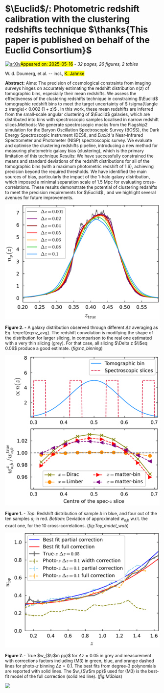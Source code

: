 <div class="macros" style="visibility:hidden;">
$\newcommand{\ensuremath}{}$
$\newcommand{\xspace}{}$
$\newcommand{\object}[1]{\texttt{#1}}$
$\newcommand{\farcs}{{.}''}$
$\newcommand{\farcm}{{.}'}$
$\newcommand{\arcsec}{''}$
$\newcommand{\arcmin}{'}$
$\newcommand{\ion}[2]{#1#2}$
$\newcommand{\textsc}[1]{\textrm{#1}}$
$\newcommand{\hl}[1]{\textrm{#1}}$
$\newcommand{\footnote}[1]{}$
$\newcommand{\dz}{\mathrm{d}z}$
$\newcommand{\w}{\omega}$
$\newcommand{\william}[1]{{\textcolor{purple}{[WdA: #1]}}}$
$\newcommand{\corr}[1]{{\textcolor{red}{ #1}}}$
$\newcommand{\smallO}[1]{\ensuremath{\mathop \mathopen{\scriptstyle\mathcal{O}}\mathopen \left(#1\right)}}$
$\newcommand{\bigO}[1]{\ensuremath{\mathop \mathopen{ \Large\mathcal{O}}\mathopen \left(#1\right)}}$
$\newcommand{\orcid}[1]$
$\newcommand{\d}{\delta}$
$\newcommand{\l}{\langle}$
$\newcommand{\r}{\rangle}$
$\newcommand{\np}{n_{\rm p}}$
$\newcommand{\wsp}{w_{\rm sp}}$
$\newcommand{\bp}{b_{\rm p}}$
$\newcommand{\bs}{b_{\rm s}}$
$\newcommand{\thetamin}{\theta_{\rm min}}$
$\newcommand{\thetamax}{\theta_{\rm max}}$
$\newcommand{\drp}{{\rm d}r_{\rm p}}$
$\newcommand{\rp}{r_{\rm p}}$
$\newcommand{\rpmin}{r_{\rm p}^{\rm min}}$
$\newcommand{\rpmax}{r_{\rm p}^{\rm max}}$</div>



<div id="title">

# $\Euclid$\/: Photometric  redshift calibration with the clustering redshifts technique $\thanks{This paper is published on behalf of the Euclid Consortium}$

</div>
<div id="comments">

[![arXiv](https://img.shields.io/badge/arXiv-2505.10416-b31b1b.svg)](https://arxiv.org/abs/2505.10416)<mark>Appeared on: 2025-05-16</mark> -  _32 pages, 26 figures, 2 tables_

</div>
<div id="authors">

W. d. Doumerg, et al. -- incl., <mark>K. Jahnke</mark>

</div>
<div id="abstract">

**Abstract:** Aims: The precision of cosmological constraints from imaging surveys hinges on accurately estimating the redshift distribution $n(z)$ of tomographic bins, especially their mean redshifts. We assess the effectiveness of the clustering redshifts technique in constraining $\Euclid$ tomographic redshift bins to meet the target uncertainty of $ \sigma(\langle z \rangle)< 0.002 (1 + z)$ . In this work, these mean redshifts are inferred from the small-scale angular clustering of $\Euclid$ galaxies, which are distributed into bins with spectroscopic samples localised in narrow redshift slices.Methods: We generate spectroscopic mocks from the Flagship2 simulation for the Baryon Oscillation Spectroscopic Survey (BOSS), the Dark Energy Spectroscopic Instrument (DESI), and _Euclid_ ’s Near-Infrared Spectrometer and Photometer (NISP) spectroscopic survey. We evaluate and optimise the clustering redshifts pipeline, introducing a new method for measuring photometric galaxy bias (clustering), which is the primary limitation of this technique.Results: We have successfully constrained the means and standard deviations of the redshift distributions for all of the tomographic bins (with a maximum photometric redshift of 1.6), achieving precision beyond the required thresholds. We have identified the main sources of bias, particularly the impact of the 1-halo galaxy distribution, which imposed a minimal separation scale of 1.5 Mpc for evaluating cross-correlations. These results demonstrate the potential of clustering redshifts to meet the precision requirements for $\Euclid$ , and we highlight several avenues for future improvements.

</div>

<div id="div_fig1">

<img src="tmp_2505.10416/./Figures/nz_true_shape_bin1_npl.png" alt="Fig2" width="100%"/>

**Figure 2. -**  A galaxy distribution observed through different $\Delta z$ averaging as Eq. \eqref{eq:nz_avg}. The redshift convolution is modifying the shape of the distribution for larger slicing, in comparison to the real one estimated with a very thin slicing (grey). For that case, all slicing $\Delta z $\l$eq 0.06$ produce a good estimate. (*fig:nz_binning*)

</div>
<div id="div_fig2">

<img src="tmp_2505.10416/./Figures/Wdm_theory_npl.png" alt="Fig1" width="100%"/>

**Figure 1. -** _Top_: Redshift distribution of sample $b$ in blue, and four out of the ten samples $a_i$ in red. _Bottom_: Deviation of approximated $w_{a_ib}$ w.r.t. the exact one, for the 10 cross-correlations. (*fig:Toy_model_wab*)

</div>
<div id="div_fig3">

<img src="tmp_2505.10416/./Figures/Bias_dz10_npl.png" alt="Fig7" width="100%"/>

**Figure 7. -**  True $w_{$\r$m pp}$ for $\Delta z=0.05$ in grey and measurement with corrections factors including (M3) in green, blue, and orange dashed lines for photo-$z$ binning $\Delta z=0.1$. The best fits from degree-3 polynomials are reported with solid lines. The $w_{$\r$m pp}$ used for  (M3) is the best-fit model of the full correction (solid red line).   (*fig:M3bias*)

</div><div id="qrcode"><img src=https://api.qrserver.com/v1/create-qr-code/?size=100x100&data="https://arxiv.org/abs/2505.10416"></div>